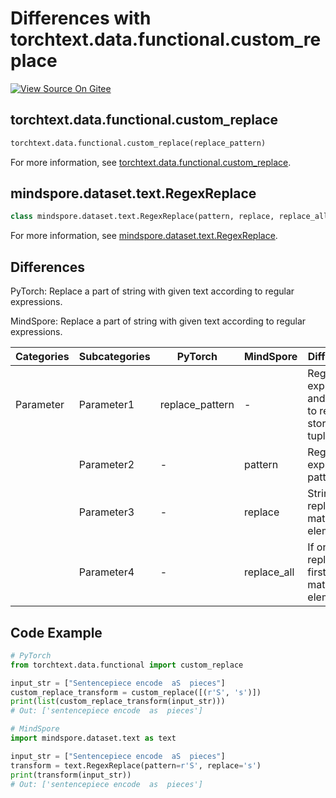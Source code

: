 # Differences with torchtext.data.functional.custom_replace

[![View Source On Gitee](https://mindspore-website.obs.cn-north-4.myhuaweicloud.com/website-images/master/resource/_static/logo_source_en.svg)](https://gitee.com/mindspore/docs/blob/master/docs/mindspore/source_en/note/api_mapping/pytorch_diff/RegexReplace.md)

## torchtext.data.functional.custom_replace

```python
torchtext.data.functional.custom_replace(replace_pattern)
```

For more information, see [torchtext.data.functional.custom_replace](https://pytorch.org/text/0.9.0/data_functional.html#load-sp-model).

## mindspore.dataset.text.RegexReplace

```python
class mindspore.dataset.text.RegexReplace(pattern, replace, replace_all=True)
```

For more information, see [mindspore.dataset.text.RegexReplace](https://www.mindspore.cn/docs/en/master/api_python/dataset_text/mindspore.dataset.text.RegexReplace.html#mindspore.dataset.text.RegexReplace).

## Differences

PyTorch: Replace a part of string with given text according to regular expressions.

MindSpore: Replace a part of string with given text according to regular expressions.

| Categories | Subcategories |PyTorch | MindSpore | Difference |
| --- | ---   | ---   | ---        |---  |
|Parameter | Parameter1 | replace_pattern   | -     | Regex expression and string to replace stored in tuple |
|     | Parameter2 | -    |pattern    | Regex expression patterns |
|     | Parameter3 | - | replace   | String to replace matched element. |
|     | Parameter4 | - | replace_all    | If only replace first matched element |

## Code Example

```python
# PyTorch
from torchtext.data.functional import custom_replace

input_str = ["Sentencepiece encode  aS  pieces"]
custom_replace_transform = custom_replace([(r'S', 's')])
print(list(custom_replace_transform(input_str)))
# Out: ['sentencepiece encode  as  pieces']

# MindSpore
import mindspore.dataset.text as text

input_str = ["Sentencepiece encode  aS  pieces"]
transform = text.RegexReplace(pattern=r'S', replace='s')
print(transform(input_str))
# Out: ['sentencepiece encode  as  pieces']
```
